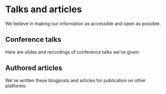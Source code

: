 # Talks and articles

We believe in making our information as accessible and open as possible.

## Conference talks

Here are slides and recordings of conference talks we've given:

## Authored articles

We've written these blogposts and articles for publication on other platforms:

